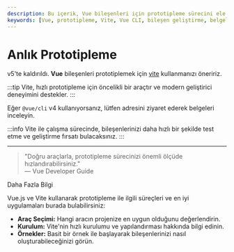 ```yaml
---
description: Bu içerik, Vue bileşenleri için prototipleme sürecini ele alır ve Vite ve Vue CLI araçları hakkında bilgiler sunar. 
keywords: [Vue, prototipleme, Vite, Vue CLI, bileşen geliştirme, belgeler, yazılım geliştirme]
---
```


# Anlık Prototipleme

v5'te kaldırıldı. **Vue** bileşenleri prototiplemek için [vite](https://github.com/vitejs/vite/#readme) kullanmanızı öneririz.

:::tip
Vite, hızlı prototipleme için öncelikli bir araçtır ve modern geliştirici deneyimini destekler.
:::

Eğer `@vue/cli` v4 kullanıyorsanız, lütfen  adresini ziyaret ederek belgeleri inceleyin.

:::info
Vite ile çalışma sürecinde, bileşenlerinizi daha hızlı bir şekilde test etme ve geliştirme fırsatı bulacaksınız.
:::

---

> "Doğru araçlarla, prototipleme sürecinizi önemli ölçüde hızlandırabilirsiniz."  
> — Vue Developer Guide


Daha Fazla Bilgi

Vue.js ve Vite kullanarak prototipleme ile ilgili süreçleri ve en iyi uygulamaları burada bulabilirsiniz:

- **Araç Seçimi:** Hangi aracın projenize en uygun olduğunu değerlendirin.
- **Kurulum:** Vite'nin hızlı kurulumu ve yapılandırması hakkında bilgi edinin.
- **Örnekler:** Basit bir örnek ile başlayarak bileşenlerinizi nasıl oluşturabileceğinizi görün.


